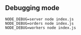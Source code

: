 ## Debugging mode
	NODE_DEBUG=server node index.js
	NODE_DEBUG=orders node index.js
	NODE_DEBUG=workers node index.js
